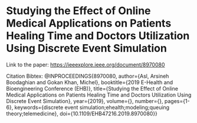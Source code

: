 # Studying the Effect of Online Medical Applications on Patients Healing Time and Doctors Utilization Using Discrete Event Simulation
Link to the paper: https://ieeexplore.ieee.org/document/8970080 

Citation Bibtex:
@INPROCEEDINGS{8970080,
  author={Asl, Arsineh Boodaghian and Gokan Khan, Michel},
  booktitle={2019 E-Health and Bioengineering Conference (EHB)}, 
  title={Studying the Effect of Online Medical Applications on Patients Healing Time and Doctors Utilization Using Discrete Event Simulation}, 
  year={2019},
  volume={},
  number={},
  pages={1-6},
  keywords={discrete event simulation;ehealth;modeling;queuing theory;telemedicine},
  doi={10.1109/EHB47216.2019.8970080}}
